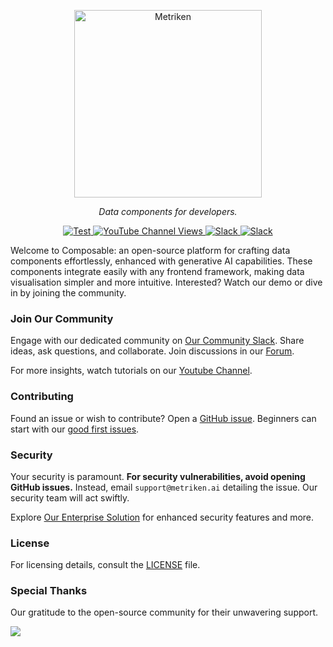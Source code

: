 

<p align="center">
  <a href="https://composable.metriken.ai"><img src="https://metriken-public.s3.eu-central-1.amazonaws.com/assets/metriken-banner.svg" height="300" alt="Metriken"></a>
</p>
<p align="center">
    <em>Data components for developers.</em>
</p>
<p align="center">
<a href="https://github.com/metriken/composable/stargazers/" target="_blank">
    <img src="https://img.shields.io/github/stars/metriken/composable?style=social&label=Star&maxAge=2592000" alt="Test">
</a>
<a href="https://www.youtube.com/c/Metriken/?sub_confirmation=1" target="_blank">
    <img alt="YouTube Channel Views" src="https://img.shields.io/youtube/channel/views/UChrRvLTo7deZikUXM8o8qtw?style=social">
</a>
<a href="https://metrikenai.slack.com/" target="_blank">
    <img src="https://img.shields.io/badge/slack-join-white.svg?logo=slack" alt="Slack">
</a>
<a href="https://stenciljs.com" target="_blank">
    <img src="https://img.shields.io/badge/-Built%20With%20Stencil-16161d.svg?logo=data%3Aimage%2Fsvg%2Bxml%3Bbase64%2CPD94bWwgdmVyc2lvbj0iMS4wIiBlbmNvZGluZz0idXRmLTgiPz4KPCEtLSBHZW5lcmF0b3I6IEFkb2JlIElsbHVzdHJhdG9yIDE5LjIuMSwgU1ZHIEV4cG9ydCBQbHVnLUluIC4gU1ZHIFZlcnNpb246IDYuMDAgQnVpbGQgMCkgIC0tPgo8c3ZnIHZlcnNpb249IjEuMSIgaWQ9IkxheWVyXzEiIHhtbG5zPSJodHRwOi8vd3d3LnczLm9yZy8yMDAwL3N2ZyIgeG1sbnM6eGxpbms9Imh0dHA6Ly93d3cudzMub3JnLzE5OTkveGxpbmsiIHg9IjBweCIgeT0iMHB4IgoJIHZpZXdCb3g9IjAgMCA1MTIgNTEyIiBzdHlsZT0iZW5hYmxlLWJhY2tncm91bmQ6bmV3IDAgMCA1MTIgNTEyOyIgeG1sOnNwYWNlPSJwcmVzZXJ2ZSI%2BCjxzdHlsZSB0eXBlPSJ0ZXh0L2NzcyI%2BCgkuc3Qwe2ZpbGw6I0ZGRkZGRjt9Cjwvc3R5bGU%2BCjxwYXRoIGNsYXNzPSJzdDAiIGQ9Ik00MjQuNywzNzMuOWMwLDM3LjYtNTUuMSw2OC42LTkyLjcsNjguNkgxODAuNGMtMzcuOSwwLTkyLjctMzAuNy05Mi43LTY4LjZ2LTMuNmgzMzYuOVYzNzMuOXoiLz4KPHBhdGggY2xhc3M9InN0MCIgZD0iTTQyNC43LDI5Mi4xSDE4MC40Yy0zNy42LDAtOTIuNy0zMS05Mi43LTY4LjZ2LTMuNkgzMzJjMzcuNiwwLDkyLjcsMzEsOTIuNyw2OC42VjI5Mi4xeiIvPgo8cGF0aCBjbGFzcz0ic3QwIiBkPSJNNDI0LjcsMTQxLjdIODcuN3YtMy42YzAtMzcuNiw1NC44LTY4LjYsOTIuNy02OC42SDMzMmMzNy45LDAsOTIuNywzMC43LDkyLjcsNjguNlYxNDEuN3oiLz4KPC9zdmc%2BCg%3D%3D&colorA=16161d&style=flat-square" alt="Slack">
</a>
</p>


Welcome to Composable: an open-source platform for crafting data components effortlessly, enhanced with generative AI capabilities. These components integrate easily with any frontend framework, making data visualisation simpler and more intuitive. Interested? Watch our demo or dive in by joining the community.

### Join Our Community

Engage with our dedicated community on [Our Community Slack](https://metrikenai.slack.com/archives/C05S8E1FM7Y). Share ideas, ask questions, and collaborate. Join discussions in our [Forum](https://github.com/metriken/composable/discussions).

For more insights, watch tutorials on our [Youtube Channel](https://www.youtube.com/@Metriken).

### Contributing

Found an issue or wish to contribute? Open a [GitHub issue](https://github.com/metriken/composable/issues/new/choose). Beginners can start with our [good first issues](https://github.com/metriken/composable/labels/good-first-issue).

### Security

Your security is paramount. **For security vulnerabilities, avoid opening GitHub issues.** Instead, email `support@metriken.ai` detailing the issue. Our security team will act swiftly.

Explore [Our Enterprise Solution](https://composable.metriken.ai) for enhanced security features and more.

### License

For licensing details, consult the [LICENSE](https://github.com/metriken/composable/blob/main/LICENSE) file.

### Special Thanks

Our gratitude to the open-source community for their unwavering support.

<a href="https://github.com/metriken/composable/graphs/contributors">
  <img src="https://contrib.rocks/image?repo=metriken/composable"/>
</a>